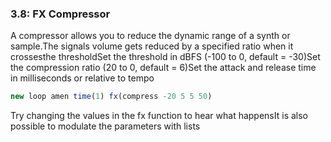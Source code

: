 
### 3.8: FX Compressor

A compressor allows you to reduce the dynamic range of a synth or sample.The signals volume gets reduced by a specified ratio when it crossesthe thresholdSet the threshold in dBFS (-100 to 0, default = -30)Set the compression ratio (20 to 0, default = 6)Set the attack and release time in milliseconds or relative to tempo

```js
new loop amen time(1) fx(compress -20 5 5 50)

```
Try changing the values in the fx function to hear what happensIt is also possible to modulate the parameters with lists
